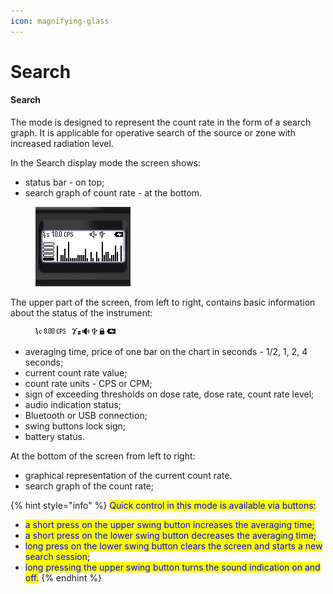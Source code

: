 ```yaml
---
icon: magnifying-glass
---
```


# Search

#### Search

The mode is designed to represent the count rate in the form of a search graph. It is applicable for operative search of the source or zone with increased radiation level.

In the Search display mode the screen shows:

* status bar - on top;
* search graph of count rate - at the bottom.

<figure><img src="../../.gitbook/assets/presentation_scan_f 1.png" alt=""><figcaption></figcaption></figure>

The upper part of the screen, from left to right, contains basic information about the status of the instrument:

<figure><img src="../../.gitbook/assets/status_scan_all_signs.png" alt=""><figcaption></figcaption></figure>

* averaging time, price of one bar on the chart in seconds - 1/2, 1, 2, 4 seconds;
* current count rate value;
* count rate units - CPS or CPM;
* sign of exceeding thresholds on dose rate, dose rate, count rate level;
* audio indication status;
* Bluetooth or USB connection;
* swing buttons lock sign;
* battery status.

At the bottom of the screen from left to right:

* graphical representation of the current count rate.
* search graph of the count rate;

{% hint style="info" %}
<mark style="color:blue;">Quick control in this mode is available via buttons:</mark>

* <mark style="color:blue;">a short press on the upper swing button increases the averaging time;</mark>
* <mark style="color:blue;">a short press on the lower swing button decreases the averaging time;</mark>
* <mark style="color:blue;">long press on the lower swing button clears the screen and starts a new search session;</mark>
* <mark style="color:blue;">long pressing the upper swing button turns the sound indication on and off.</mark>
{% endhint %}

####
